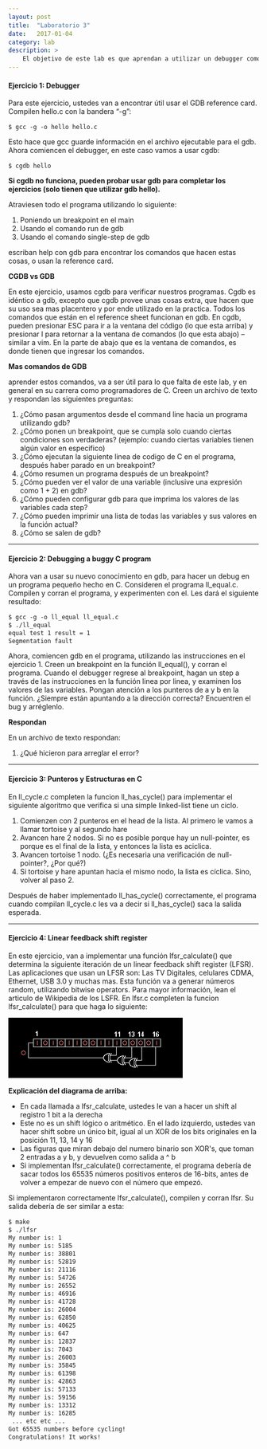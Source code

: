 ```yaml
---
layout: post
title:  "Laboratorio 3"
date:   2017-01-04
category: lab
description: >
    El objetivo de este lab es que aprendan a utilizar un debugger como lo es gdb y cgdb. Arreglar unos bugs en C con la ayuda de ese debugger y comprender que es útil este tipo de herramientas en un entorno de trabajo.
---
```


#### Ejercicio 1: Debugger

Para este ejercicio, ustedes van a encontrar útil usar el GDB reference card. Compilen hello.c con la bandera “-g”:

```shell
$ gcc -g -o hello hello.c
```

Esto hace que gcc guarde información en el archivo ejecutable para el gdb. Ahora comiencen el debugger, en este caso vamos a usar cgdb:

```shell
$ cgdb hello
```

**Si cgdb no funciona, pueden probar usar gdb para completar los ejercicios (solo tienen que utilizar gdb hello).**

Atraviesen todo el programa utilizando lo siguiente:

1. Poniendo un breakpoint en el main
2. Usando el comando run de gdb
3. Usando el comando single-step de gdb

escriban help con gdb para encontrar los comandos que hacen estas cosas, o usan la reference card.

**CGDB vs GDB**

En este ejercicio, usamos cgdb para verificar nuestros programas. Cgdb es idéntico a gdb, excepto que cgdb provee unas cosas extra, que hacen que su uso sea mas placentero y por ende utilizado en la practica. Todos los comandos que están en el reference sheet funcionan en gdb. En cgdb, pueden presionar ESC para ir a la ventana del código (lo que esta arriba) y presionar I para retornar a la ventana de comandos (lo que esta abajo) – similar a vim. En la parte de abajo que es la ventana de comandos, es donde tienen que ingresar los comandos.

**Mas comandos de GDB**

aprender estos comandos, va a ser útil para lo que falta de este lab, y en general en su carrera como programadores de C. Creen un archivo de texto y respondan las siguientes preguntas:


1. ¿Cómo pasan argumentos desde el command line hacia un programa utilizando gdb?
2. ¿Cómo ponen un breakpoint, que se cumpla solo cuando ciertas condiciones son verdaderas? (ejemplo: cuando ciertas variables tienen algún valor en especifico)
3. ¿Cómo ejecutan la siguiente linea de codigo de C en el programa, después haber parado en un breakpoint?
4. ¿Cómo resumen un programa después de un breakpoint?
5. ¿Cómo pueden ver el valor de una variable (inclusive una expresión como 1 + 2) en gdb?
6. ¿Cómo pueden configurar gdb para que imprima los valores de las variables cada step?
7. ¿Cómo pueden imprimir una lista de todas las variables y sus valores en la función actual?
8. ¿Cómo se salen de gdb?

***

#### Ejercicio 2: Debugging a buggy C program

Ahora van a usar su nuevo conocimiento en gdb, para hacer un debug en un programa pequeño hecho en C. Consideren el programa ll_equal.c. Compilen y corran el programa, y experimenten con el. Les dará el siguiente resultado:

```shell
$ gcc -g -o ll_equal ll_equal.c
$ ./ll_equal
equal test 1 result = 1
Segmentation fault
```

Ahora, comiencen gdb en el programa, utilizando las instrucciones en el ejercicio 1. Creen un breakpoint en la función ll_equal(), y corran el programa. Cuando el debugger regrese al breakpoint, hagan un step a través de las instrucciones en la función linea por linea, y examinen los valores de las variables. Pongan atención a los punteros de a y b en la función. ¿Siempre están apuntando a la dirección correcta? Encuentren el bug y arréglenlo.

**Respondan**

En un archivo de texto respondan:

1. ¿Qué hicieron para arreglar el error?

***

#### Ejercicio 3: Punteros y Estructuras en C

En ll_cycle.c completen la funcion ll_has_cycle() para implementar el siguiente algoritmo que verifica si una simple linked-list tiene un ciclo.

1. Comienzen con 2 punteros en el head de la lista. Al primero le vamos a llamar tortoise y al segundo hare
2. Avancen hare 2 nodos. Si no es posible porque hay un null-pointer, es porque es el final de la lista, y entonces la lista es aciclica.
3. Avancen tortoise 1 nodo. (¿Es necesaria una verificación de null-pointer?, ¿Por qué?)
4. Si tortoise y hare apuntan hacia el mismo nodo, la lista es cíclica. Sino, volver al paso 2.

Después de haber implementado ll_has_cycle() correctamente, el programa cuando compilan ll_cycle.c les va a decir si ll_has_cycle() saca la salida esperada.

***

#### Ejercicio 4: Linear feedback shift register

En este ejercicio, van a implementar una función lfsr_calculate() que determina la siguiente iteración de un linear feedback shift register (LFSR). Las aplicaciones que usan un LFSR son: Las TV Digitales, celulares CDMA, Ethernet, USB 3.0 y muchas mas. Esta función va a generar números random, utilizando bitwise operators. Para mayor información, lean el articulo de Wikipedia de los LSFR. En lfsr.c completen la funcion lfsr_calculate() para que haga lo siguiente:

![figura1](/assets/img/labs/LFSR-F16.gif)

**Explicación del diagrama de arriba:**

* En cada llamada a lfsr_calculate, ustedes le van a hacer un shift al registro 1 bit a la derecha
* Este no es un shift lógico o aritmético. En el lado izquierdo, ustedes van hacer shift sobre un único bit, igual al un XOR de los bits originales en la posición 11, 13, 14 y 16
* Las figuras que miran debajo del numero binario son XOR's, que toman 2 entradas a y b, y devuelven como salida a ^ b
* Si implementan lfsr_calculate() correctamente, el programa debería de sacar todos los 65535 números positivos enteros de 16-bits, antes de volver a empezar de nuevo con el número que empezó.

Si implementaron correctamente lfsr_calculate(), compilen y corran lfsr. Su salida debería de ser similar a esta:

```shell
$ make
$ ./lfsr
My number is: 1
My number is: 5185
My number is: 38801
My number is: 52819
My number is: 21116
My number is: 54726
My number is: 26552
My number is: 46916
My number is: 41728
My number is: 26004
My number is: 62850
My number is: 40625
My number is: 647
My number is: 12837
My number is: 7043
My number is: 26003
My number is: 35845
My number is: 61398
My number is: 42863
My number is: 57133
My number is: 59156
My number is: 13312
My number is: 16285
 ... etc etc ...
Got 65535 numbers before cycling!
Congratulations! It works!
```

